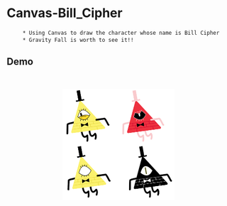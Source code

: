 # Canvas-Bill_Cipher

         * Using Canvas to draw the character whose name is Bill Cipher
         * Gravity Fall is worth to see it!!

## Demo
<br />
<p align="center">
  <img src="Canvas-Bill_Cipher.png" alt="Canvas-Bill_Cipher" title="Canvas-Bill_Cipher" width="50%">
</p>
